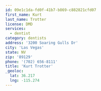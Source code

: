 ```yaml
---
id: 09e1c1da-fd0f-41b7-b869-c882821cfd07
first_name: Kurt
last_name: Trotter
license: DMD
services:
  - dentist
category: dentists
address: '3200 Soaring Gulls Dr'
city: 'Las Vegas'
state: NV
zip: '89129'
phone: '(702) 656-8111'
title: 'Kurt Trotter'
_geoloc:
  lat: 36.217
  lng: -115.274
---
```

